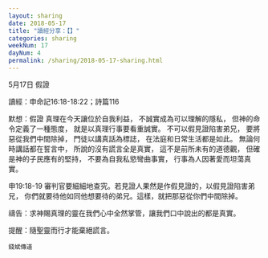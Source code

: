 ```yaml
---
layout: sharing
date: 2018-05-17
title: "讀經分享：【】"
categories: sharing
weekNum: 17
dayNum: 4
permalink: /sharing/2018-05-17-sharing.html
---
```


5月17日 假證

讀經：申命記16:18-18:22；詩篇116

默想：假證
真理在今天讓位於自我利益，
不誠實成為可以理解的隱私，
但神的命令定義了一種態度，
就是以真理行事要看重誠實。
不可以假見證陷害弟兄，
要將惡從我們中間除掉，
門徒以講真話為標誌，
在法庭和日常生活都是如此。
無論何時講話都在誓言中，
所說的沒有謊言全是真實，
這不是前所未有的道德觀，
但確是神的子民應有的堅持，
不要為自我私慾彎曲事實，
行事為人因著愛而坦蕩真實。

申19:18-19 審判官要細細地查究。若見證人果然是作假見證的，以假見證陷害弟兄， 你們就要待他如同他想要待的弟兄。這樣，就把那惡從你們中間除掉。

禱告：求神賜真理的靈在我們心中全然掌管，讓我們口中說出的都是真實。

提醒：隨聖靈而行才能棄絕謊言。

`錢斌傳道`
